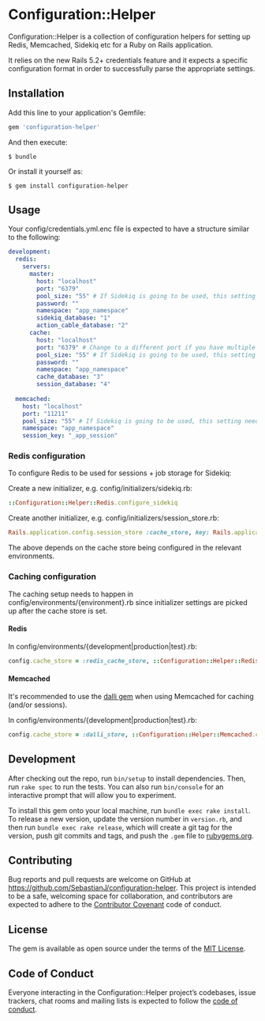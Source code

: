 # Configuration::Helper

Configuration::Helper is a collection of configuration helpers for setting up Redis, Memcached, Sidekiq etc for a Ruby on Rails application.

It relies on the new Rails 5.2+ credentials feature and it expects a specific configuration format in order to successfully parse the appropriate settings.

## Installation

Add this line to your application's Gemfile:

```ruby
gem 'configuration-helper'
```

And then execute:

    $ bundle

Or install it yourself as:

    $ gem install configuration-helper

## Usage

Your config/credentials.yml.enc file is expected to have a structure similar to the following:

```yaml
development:
  redis:
    servers:
      master:
        host: "localhost"
        port: "6379"
        pool_size: "55" # If Sidekiq is going to be used, this setting needs to be set higher than the concurrency setting in config/sidekiq.yml
        password: ""
        namespace: "app_namespace"
        sidekiq_database: "1"
        action_cable_database: "2"
      cache:
        host: "localhost"
        port: "6379" # Change to a different port if you have multiple instances set up (which you should have in production)
        pool_size: "55" # If Sidekiq is going to be used, this setting needs to be set higher than the concurrency setting in config/sidekiq.yml
        password: ""
        namespace: "app_namespace"
        cache_database: "3"
        session_database: "4"
  
  memcached:
    host: "localhost"
    port: "11211"
    pool_size: "55" # If Sidekiq is going to be used, this setting needs to be set higher than the concurrency setting in config/sidekiq.yml
    namespace: "app_namespace"
    session_key: "_app_session"
```

### Redis configuration
To configure Redis to be used for sessions + job storage for Sidekiq:

Create a new initializer, e.g. config/initializers/sidekiq.rb:

```ruby
::Configuration::Helper::Redis.configure_sidekiq
```

Create another initializer, e.g. config/initializers/session_store.rb:

```ruby
Rails.application.config.session_store :cache_store, key: Rails.application.credentials[:secret_key_base], expire_after: 14.days
```

The above depends on the cache store being configured in the relevant environments.

### Caching configuration
The caching setup needs to happen in config/environments/{environment}.rb since initializer settings are picked up after the cache store is set.

#### Redis

In config/environments/{development|production|test}.rb:

```ruby
config.cache_store = :redis_cache_store, ::Configuration::Helper::Redis.generate_cache_configuration(driver: :hiredis).merge(compress: true)
```

#### Memcached

It's recommended to use the [dalli gem](https://github.com/petergoldstein/dalli) when using Memcached for caching (and/or sessions).

In config/environments/{development|production|test}.rb:

```ruby
config.cache_store = :dalli_store, ::Configuration::Helper::Memcached.config_variable(:host), ::Configuration::Helper::Memcached.generate_cache_configuration
```

## Development

After checking out the repo, run `bin/setup` to install dependencies. Then, run `rake spec` to run the tests. You can also run `bin/console` for an interactive prompt that will allow you to experiment.

To install this gem onto your local machine, run `bundle exec rake install`. To release a new version, update the version number in `version.rb`, and then run `bundle exec rake release`, which will create a git tag for the version, push git commits and tags, and push the `.gem` file to [rubygems.org](https://rubygems.org).

## Contributing

Bug reports and pull requests are welcome on GitHub at https://github.com/SebastianJ/configuration-helper. This project is intended to be a safe, welcoming space for collaboration, and contributors are expected to adhere to the [Contributor Covenant](http://contributor-covenant.org) code of conduct.

## License

The gem is available as open source under the terms of the [MIT License](https://opensource.org/licenses/MIT).

## Code of Conduct

Everyone interacting in the Configuration::Helper project’s codebases, issue trackers, chat rooms and mailing lists is expected to follow the [code of conduct](https://github.com/SebastianJ/configuration-helper/blob/master/CODE_OF_CONDUCT.md).
